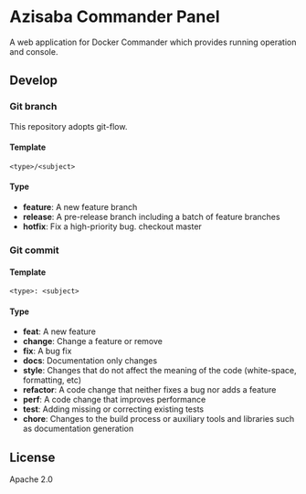 # Azisaba Commander Panel

A web application for Docker Commander which provides running operation and console.

## Develop

### Git branch

This repository adopts git-flow.

#### Template

```
<type>/<subject>
```

#### Type

- **feature**: A new feature branch
- **release**: A pre-release branch including a batch of feature branches
- **hotfix**: Fix a high-priority bug. checkout master

### Git commit

#### Template

```
<type>: <subject>
```

#### Type

- **feat**: A new feature
- **change**: Change a feature or remove
- **fix**: A bug fix
- **docs**: Documentation only changes
- **style**: Changes that do not affect the meaning of the code (white-space, formatting, etc)
- **refactor**: A code change that neither fixes a bug nor adds a feature
- **perf**: A code change that improves performance
- **test**: Adding missing or correcting existing tests
- **chore**: Changes to the build process or auxiliary tools and libraries such as documentation generation

## License

Apache 2.0
